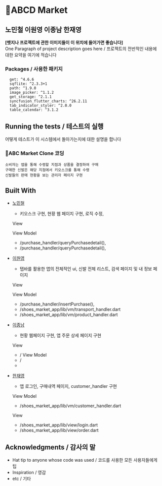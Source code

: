 # ABCD Market 
## 노민철 이원영 이종남 한재영

**[뱃지나 프로젝트에 관한 이미지들이 이 위치에 들어가면 좋습니다]**  
One Paragraph of project description goes here / 프로젝트의 전반적인 내용에 대한 요약을 여기에 적습니다

### Packages / 사용한 패키지

```
  get: ^4.6.6
  sqflite: ^2.3.3+1
  path: ^1.9.0
  image_picker: ^1.1.2
  get_storage: ^2.1.1
  syncfusion_flutter_charts: ^26.2.11
  tab_indicator_styler: ^2.0.0
  table_calendar: ^3.1.2
```

## Running the tests / 테스트의 실행

어떻게 테스트가 이 시스템에서 돌아가는지에 대한 설명을 합니다

### ABC Market Clone 코딩

```
소비자는 앱을 통해 수령할 지점과 상품을 결정하여 구매
구매한 신발은 해당 지점에서 키오스크를 통해 수령
신발들의 판매 현황을 보는 관리자 페이지 구현
```

## Built With 
* [노민철]((https://github.com/nnmmnn15))
  - 키오스크 구현, 현황 웹 페이지 구현, 로직 수정,
    
  View
 
  View Model
  - /purchase_handler/queryPurchasedetail(),
  - /purchase_handler/queryPurchasedetail(),


* [이원영](https://github.com/Leewonyooung)
  - 탭바를 활용한 앱의 전체적인 ui, 신발 전체 리스트, 검색 페이지 및 내 정보 페이지
 
  View

  View Model
  - /purchase_handler/insertPurchase(),
  - /shoes_market_app/lib/vm/transport_handler.dart
  - /shoes_market_app/lib/vm/product_handler.dart
 
    
* [이종남](https://github.com/LeeJongNam7)
  - 현황 웹페이지 구현, 앱 주문 상세 페이지 구현

  View
  - /
  View Model
  - /
  - 
* [한재영](https://github.com/hanjaeng)
   - 앱 로그인, 구매내역 페이지, customer_handler 구현
     
   View Model
   - /shoes_market_app/lib/vm/customer_handler.dart
 
   View
   - /shoes_market_app/lib/view/login.dart
   - /shoes_market_app/lib/view/order.dart




## Acknowledgments / 감사의 말

* Hat tip to anyone whose code was used / 코드를 사용한 모든 사용자들에게 팁
* Inspiration / 영감
* etc / 기타
